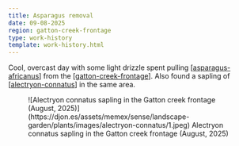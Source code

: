 ```yaml
---
title: Asparagus removal
date: 09-08-2025
region: gatton-creek-frontage
type: work-history
template: work-history.html
---
```


Cool, overcast day with some light drizzle spent pulling [[asparagus-africanus]] from the [[gatton-creek-frontage]]. Also found a sapling of [[alectryon-connatus]] in the same area.

<figure markdown>
![Alectryon connatus sapling in the Gatton creek frontage (August, 2025)](https://djon.es/assets/memex/sense/landscape-garden/plants/images/alectryon-connatus/1.jpeg)
<caption>Alectryon connatus sapling in the Gatton creek frontage (August, 2025)</caption>
</figure>



[//begin]: # "Autogenerated link references for markdown compatibility"
[asparagus-africanus]: ../../plants/asparagus-africanus "Asparagus africanus (Climbing asparagus fern)"
[gatton-creek-frontage]: ../../gatton-creek-frontage "Gatton creek frontage"
[alectryon-connatus]: ../../plants/alectryon-connatus "Alectryon connatus (hairy alectryon)"
[//end]: # "Autogenerated link references"